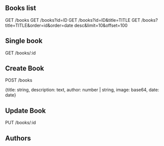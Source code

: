 Books list
------------

GET /books
GET /books?id=ID
GET /books?id=ID&title=TITLE
GET /books?title=TITLE&order=id&order=date desc&limit=10&offset=100


Single book
------------

GET /books/:id

Create Book
------------

POST /books

{title: string, description: text, author: number | string, image: base64, date: date}

Update Book
------------

PUT /books/:id


Authors
------------



